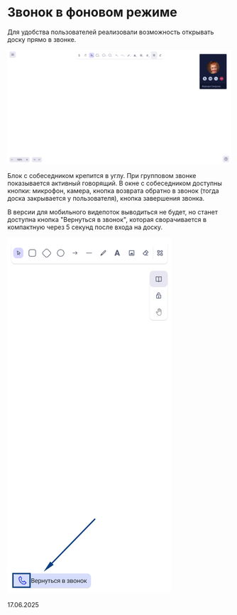 # Звонок в фоновом режиме

Для удобства пользователей реализовали возможность открывать доску прямо в звонке.

![](<../../.gitbook/assets/image.png>)

Блок с собеседником крепится в углу. При групповом звонке показывается активный говорящий. В окне с собеседником доступны кнопки: микрофон, камера, кнопка возврата обратно в звонок (тогда доска закрывается у пользователя), кнопка завершения звонка.

В версии для мобильного видепоток выводиться не будет, но станет доступна кнопка "Вернуться в звонок", которая сворачивается в компактную через 5 секунд после входа на доску.

![](<../../.gitbook/assets/image (1).png>)

17.06.2025&#x20;
